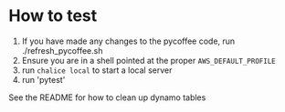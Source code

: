 # How to test

1. If you have made any changes to the pycoffee code, run ./refresh_pycoffee.sh
2. Ensure you are in a shell pointed at the proper `AWS_DEFAULT_PROFILE`
3. run `chalice local` to start a local server
4. run 'pytest'

See the README for how to clean up dynamo tables
